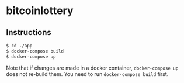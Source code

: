# bitcoinlottery

## Instructions

```sh
$ cd ./app
$ docker-compose build
$ docker-compose up
```

Note that if changes are made in a docker container, `docker-compose up` does not re-build them. 
You need to run `docker-compose build` first.
